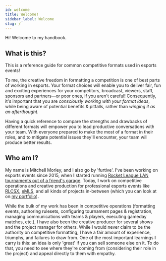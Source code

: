 ```yaml
---
id: welcome
title: Welcome!
sidebar_label: Welcome
slug: /
---
```


Hi!
Welcome to my handbook.

## What is this?

This is a reference guide for common competitive formats used in esports events!

To me, the creative freedom in formatting a competition is one of best parts of working in esports.
Your format choices will enable you to deliver fair, fun and exciting experiences for your competitors, broadcast, viewers, staff, sponsors and partners—or poor ones, if you aren't careful!
Consequently, it's important that you are *consciously working with your format ideas*, while being aware of potential benefits & pitfalls, rather than *winging it as an afterthought*.

Having a quick reference to compare the strengths and drawbacks of different formats will empower you to lead productive conversations with your team.
With everyone prepared to make the most of a format in their roles, and to mitigate potential issues they'll encounter, your team will produce better results.

## Who am I?

My name is Mitchell Morley, and I also go by 'furtive'.
I've been working on esports events since 2015, when I started running
 [Rocket League LAN tournaments out of a friend's garage](https://secure.meetupstatic.com/photos/event/a/d/4/d/highres_444404365.jpeg).
Today, I work on competitive operations and creative production for professional esports events like [RLCSX](https://www.rocketleague.com/news/introducing-rlcs-x/), [eMLS](https://www.mlssoccer.com/news/emls-cup-2021-preview-how-watch-stream-and-follow-action),
 and all kinds of projects in-between (which you can look at on [my portfolio](https://mitchellmorley.com)).

While the bulk of my work has been in competitive operations (formatting events, authoring rulesets, configuring tournament pages & registration, managing communications with teams & players, executing gameday matches, etc.), I have also been the creative producer for several shows and the project manager for others.
While I would never claim to be the authority on competitive formatting, I have a fair amount of experience, triumphs, and failures to draw from.
One of the most important learnings I carry is this: an idea is only 'great' if you can sell someone else on it.
To do that, you need to see where they're coming from (considering their role in the project) and appeal directly to them with empathy.
